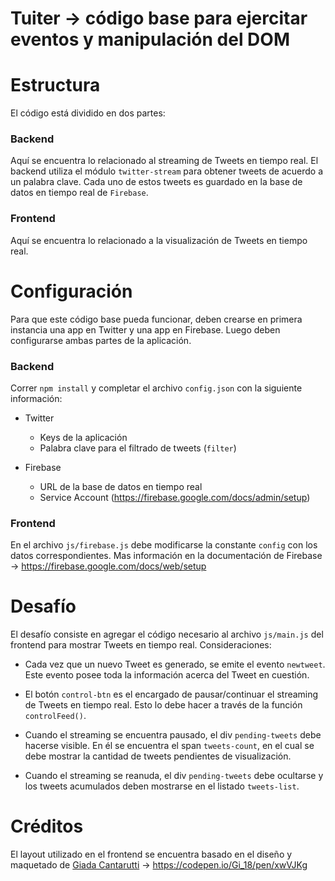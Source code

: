 # Tuiter -> código base para ejercitar eventos y manipulación del DOM

# Estructura
El código está dividido en dos partes:

### Backend
Aquí se encuentra lo relacionado al streaming de Tweets en tiempo real. El backend utiliza el módulo `twitter-stream` para obtener tweets de acuerdo a un palabra clave. Cada uno de estos tweets es guardado en la base de datos en tiempo real de `Firebase`.

### Frontend
Aquí se encuentra lo relacionado a la visualización de Tweets en tiempo real.

# Configuración
Para que este código base pueda funcionar, deben crearse en primera instancia una app en Twitter y una app en Firebase. Luego deben configurarse ambas partes de la aplicación.

### Backend
Correr `npm install` y completar el archivo `config.json` con la siguiente información:

- Twitter

  - Keys de la aplicación
  - Palabra clave para el filtrado de tweets (`filter`)
 
- Firebase
  
  - URL de la base de datos en tiempo real
  - Service Account (https://firebase.google.com/docs/admin/setup)

### Frontend
En el archivo `js/firebase.js` debe modificarse la constante `config` con los datos correspondientes. Mas información en la documentación de Firebase -> https://firebase.google.com/docs/web/setup

# Desafío
El desafío consiste en agregar el código necesario al archivo `js/main.js` del frontend para mostrar Tweets en tiempo real. Consideraciones:

- Cada vez que un nuevo Tweet es generado, se emite el evento `newtweet`. Este evento posee toda la información acerca del Tweet en cuestión.

- El botón `control-btn` es el encargado de pausar/continuar el streaming de Tweets en tiempo real. Esto lo debe hacer a través de la función `controlFeed()`.

- Cuando el streaming se encuentra pausado, el div `pending-tweets` debe hacerse visible. En él se encuentra el span `tweets-count`, en el cual se debe mostrar la cantidad de tweets pendientes de visualización.

- Cuando el streaming se reanuda, el div `pending-tweets` debe ocultarse y los tweets acumulados deben mostrarse en el listado `tweets-list`.

# Créditos
El layout utilizado en el frontend se encuentra basado en el diseño y maquetado de [Giada Cantarutti](https://codepen.io/Gi_18/) -> https://codepen.io/Gi_18/pen/xwVJKg
